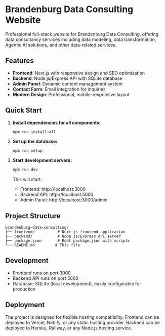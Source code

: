 # Brandenburg Data Consulting Website

Professional full-stack website for Brandenburg Data Consulting, offering data consultancy services including data modeling, data transformation, Agentic AI solutions, and other data-related services.

## Features

- **Frontend**: Next.js with responsive design and SEO optimization
- **Backend**: Node.js/Express API with SQLite database
- **Admin Panel**: Dynamic content management system
- **Contact Form**: Email integration for inquiries
- **Modern Design**: Professional, mobile-responsive layout

## Quick Start

1. **Install dependencies for all components:**
   ```bash
   npm run install:all
   ```

2. **Set up the database:**
   ```bash
   npm run setup
   ```

3. **Start development servers:**
   ```bash
   npm run dev
   ```

   This will start:
   - Frontend: http://localhost:3000
   - Backend API: http://localhost:5000
   - Admin Panel: http://localhost:3000/admin

## Project Structure

```
brandenburg-data-consulting/
├── frontend/          # Next.js frontend application
├── backend/           # Node.js/Express API server
├── package.json       # Root package.json with scripts
└── README.md         # This file
```

## Development

- Frontend runs on port 3000
- Backend API runs on port 5000
- Database: SQLite (local development), easily configurable for production

## Deployment

The project is designed for flexible hosting compatibility. Frontend can be deployed to Vercel, Netlify, or any static hosting provider. Backend can be deployed to Heroku, Railway, or any Node.js hosting service.